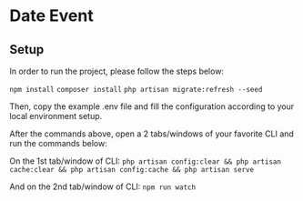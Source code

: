 # Date Event

## Setup

In order to run the project, please follow the steps below:

`npm install`
`composer install`
`php artisan migrate:refresh --seed`

Then, copy the example .env file and fill the configuration according to your local environment setup.

After the commands above, open a 2 tabs/windows of your favorite CLI and run the commands below:

On the 1st tab/window of CLI:
`php artisan config:clear && php artisan cache:clear && php artisan config:cache && php artisan serve`

And on the 2nd tab/window of CLI:
`npm run watch`
